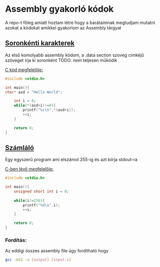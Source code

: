 # Assembly gyakorló kódok

A repo-t főleg amiatt hoztam létre hogy a barátaimnak megtudjam mutatni azokat a kódokat amikkel gyakorlom az Assembly tárgyat

## [Soronkénti karakterek](./src/char_by_line.s)
Az első komolyabb assembly kódom, a .data section szoveg cimkéjű szöveget írja ki soronként
TODO: nem teljesen működik

[ C kód megfelelője:](./src/char_by_line.c)
```C
#include <stdio.h>

int main(){
char* asd = "Hello World";

    int i = 0;
    while(*(asd+i)!=0){
        printf("%c\n",*(asd+i));
        ++i;
    }

    return 0;
}
```

## [Számláló](./src/counter.s)
Egy egyszerű program ami elszámol 255-ig és azt kiírja stdout-ra

[C-ben lévő megfelelője:](./src/counter.c)
```c
#include <stdio.h>

int main(){
    unsigned short int i = 0;
    
    while(i!=256){
        printf("%d\n",i);
        ++i;
    }

    return 0;
}

```

### Fordítás:
Az eddigi összes assembly file úgy fordítható hogy
```bash
gcc -m32 -o [output] [input.s]
```